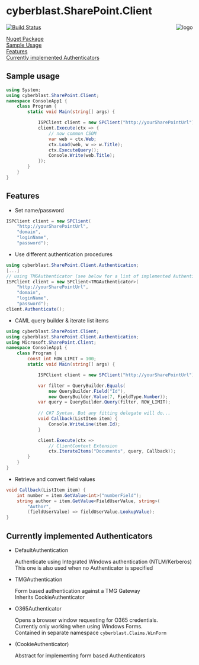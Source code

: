﻿# cyberblast.SharePoint.Client

<a href="https://github.com/cyberblast" border="0"><img align="right" title="logo" src="https://avatars2.githubusercontent.com/u/33760031?s=64"></a>

[![Build Status](https://travis-ci.org/cyberblast/SharePoint.Client.svg?branch=master)](https://travis-ci.org/cyberblast/SharePoint.Client)

[Nuget Package](https://www.nuget.org/packages/cyberblast.SharePoint.Client)  
[Sample Usage](#sample-usage)  
[Features](#features)  
[Currently implemented Authenticators](#currently-implemented-authenticators)  

## Sample usage

```C#
using System;
using cyberblast.SharePoint.Client;
namespace ConsoleApp1 {
    class Program {
        static void Main(string[] args) {

            ISPClient client = new SPClient("http://yourSharePointUrl");
            client.Execute(ctx => {
                // now common CSOM
                var web = ctx.Web;
                ctx.Load(web, w => w.Title);
                ctx.ExecuteQuery();
                Console.Write(web.Title);
            });
        }
    }
}
```

## Features

* Set name/password 
```C#
ISPClient client = new SPClient(
    "http://yourSharePointUrl", 
    "domain", 
    "loginName", 
    "password");
```

* Use different authentication procedures
```C#
using cyberblast.SharePoint.Client.Authentication;
[...]
// using TMGAuthenticator (see below for a list of implemented Authenticators)
ISPClient client = new SPClient<TMGAuthenticator>(
    "http://yourSharePointUrl", 
    "domain", 
    "loginName", 
    "password");
client.Authenticate();
```

* CAML query builder & iterate list items
```C#
using cyberblast.SharePoint.Client;
using cyberblast.SharePoint.Client.Authentication;
using Microsoft.SharePoint.Client;
namespace ConsoleApp1 {
    class Program {
        const int ROW_LIMIT = 100;
        static void Main(string[] args) {

            ISPClient client = new SPClient("http://yourSharePointUrl");

            var filter = QueryBuilder.Equals(
                new QueryBuilder.Field("Id"),
                new QueryBuilder.Value(7, FieldType.Number));
            var query = QueryBuilder.Query(filter, ROW_LIMIT);
			
            // C#7 Syntax. But any fitting delegate will do...
            void Callback(ListItem item) { 
                Console.WriteLine(item.Id);
            }

            client.Execute(ctx => 
                // ClientContext Extension
                ctx.IterateItems("Documents", query, Callback));
        }
    }
}
```

* Retrieve and convert field values
```C#
void Callback(ListItem item) {
    int number = item.GetValue<int>("numberField");
    string author = item.GetValue<FieldUserValue, string>(
        "Author", 
        (fieldUserValue) => fieldUserValue.LookupValue);
}
```

## Currently implemented Authenticators

* DefaultAuthentication

  Authenticate using Integrated Windows authentication (NTLM/Kerberos)  
  This one is also used when no Authenticator is specified
  
* TMGAuthentication

  Form based authentication against a TMG Gateway  
  Inherits CookieAuthenticator
  
* O365Authenticator

  Opens a browser window requesting for O365 credentials.  
  Currently only working when using Windows Forms.  
  Contained in separate namespace `cyberblast.Claims.WinForm` 

* (CookieAuthenticator)
  
  Abstract for implementing form based Authenticators
